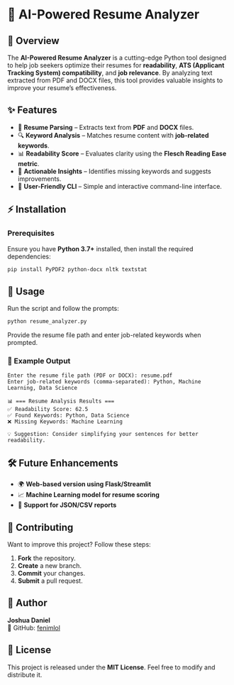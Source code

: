 # 🚀 AI-Powered Resume Analyzer

## 📜 Overview
The **AI-Powered Resume Analyzer** is a cutting-edge Python tool designed to help job seekers optimize their resumes for **readability**, **ATS (Applicant Tracking System) compatibility**, and **job relevance**. By analyzing text extracted from PDF and DOCX files, this tool provides valuable insights to improve your resume’s effectiveness.

## ✨ Features
- 📄 **Resume Parsing** – Extracts text from **PDF** and **DOCX** files.
- 🔍 **Keyword Analysis** – Matches resume content with **job-related keywords**.
- 📊 **Readability Score** – Evaluates clarity using the **Flesch Reading Ease metric**.
- 📌 **Actionable Insights** – Identifies missing keywords and suggests improvements.
- 📝 **User-Friendly CLI** – Simple and interactive command-line interface.

## ⚡ Installation
### Prerequisites
Ensure you have **Python 3.7+** installed, then install the required dependencies:
```bash
pip install PyPDF2 python-docx nltk textstat
```

## 🎯 Usage
Run the script and follow the prompts:
```bash
python resume_analyzer.py
```
Provide the resume file path and enter job-related keywords when prompted.

### 📌 Example Output
```
Enter the resume file path (PDF or DOCX): resume.pdf
Enter job-related keywords (comma-separated): Python, Machine Learning, Data Science

📊 === Resume Analysis Results ===
✅ Readability Score: 62.5
✅ Found Keywords: Python, Data Science
❌ Missing Keywords: Machine Learning

💡 Suggestion: Consider simplifying your sentences for better readability.
```

## 🛠️ Future Enhancements
- 🌍 **Web-based version using Flask/Streamlit**
- 📈 **Machine Learning model for resume scoring**
- 📄 **Support for JSON/CSV reports**

## 🤝 Contributing
Want to improve this project? Follow these steps:
1. **Fork** the repository.
2. **Create** a new branch.
3. **Commit** your changes.
4. **Submit** a pull request.

## 👤 Author
**Joshua Daniel**  
📌 GitHub: [fenimlol](https://github.com/fenimlol)

## 📜 License
This project is released under the **MIT License**. Feel free to modify and distribute it.

